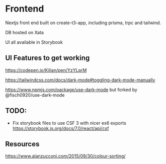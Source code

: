 # Frontend

Nextjs front end built on create-t3-app, including prisma, trpc and tailwind.

DB hosted on Xata

UI all available in Storybook

## UI Features to get working

https://codepen.io/Kilian/pen/YzYLprM

https://tailwindcss.com/docs/dark-mode#toggling-dark-mode-manually

https://www.npmjs.com/package/use-dark-mode but forked by @fisch0920/use-dark-mode

## TODO:

- Fix storybook files to use CSF 3 with nicer es6 exports https://storybook.js.org/docs/7.0/react/api/csf

## Resources

https://www.alanzucconi.com/2015/09/30/colour-sorting/